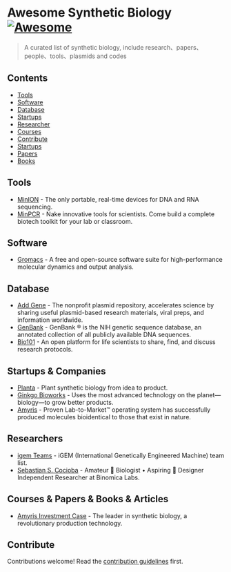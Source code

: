 # Awesome Synthetic Biology [![Awesome](https://awesome.re/badge.svg)](https://awesome.re)

> A curated list of synthetic biology, include research、papers、people、tools、plasmids and codes

## Contents

- [Tools](#tools)
- [Software](#software)
- [Database](#database)
- [Startups](#startups)
- [Researcher](#researcher)
- [Courses](#courses)
- [Contribute](#contribute)
- [Startups](#startups)
- [Papers](#papers)
- [Books](#books)

## Tools

- [MinION](https://nanoporetech.com/products/minion) - The only portable, real-time devices for DNA and RNA sequencing.
- [MinPCR](https://www.minipcr.com/) - Nake innovative tools for scientists. Come build a complete biotech toolkit for your lab or classroom.

## Software

- [Gromacs](https://www.gromacs.org/) - A free and open-source software suite for high-performance molecular dynamics and output analysis.

## Database

- [Add Gene](https://www.addgene.org/) - The nonprofit plasmid repository, accelerates science by sharing useful plasmid-based research materials, viral preps, and information worldwide.
- [GenBank](https://www.ncbi.nlm.nih.gov/genbank/) - GenBank ® is the NIH genetic sequence database, an annotated collection of all publicly available DNA sequences.
- [Bio101](https://bio-protocol.org/bio101) - An open platform for life scientists to share, find, and discuss research protocols.

## Startups & Companies

- [Planta](https://planta.bio/) - Plant synthetic biology from idea to product.
- [Ginkgo Bioworks](https://www.ginkgobioworks.com/) - Uses the most advanced technology on the planet—biology—to grow better products.
- [Amyris](https://amyris.com/) - Proven Lab-to-Market™ operating system has successfully produced molecules bioidentical to those that exist in nature.

## Researchers

- [igem Teams](https://airtable.com/shrqoByHc3pKYKyKW/tblb1REO5NYXRgiIv?backgroundColor=green&viewControls=on) - iGEM (International Genetically Engineered Machine) team list.
- [Sebastian S. Cocioba](https://twitter.com/ATinyGreenCell) - Amateur 🌿 Biologist • Aspiring 🌻 Designer Independent Researcher at Binomica Labs.

## Courses & Papers & Books & Articles

- [Amyris Investment Case](https://fallacyalarm.substack.com/p/amyris-investment-case-21-12-22) - The leader in synthetic biology, a revolutionary production technology.

## Contribute

Contributions welcome! Read the [contribution guidelines](contributing.md) first.
